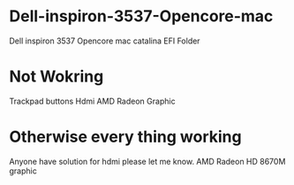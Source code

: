 # Dell-inspiron-3537-Opencore-mac
Dell inspiron 3537 Opencore mac catalina EFI Folder

# Not Wokring
Trackpad buttons
Hdmi
AMD Radeon Graphic

# Otherwise every thing working 

Anyone have solution for hdmi please let me know.
AMD Radeon HD 8670M graphic
